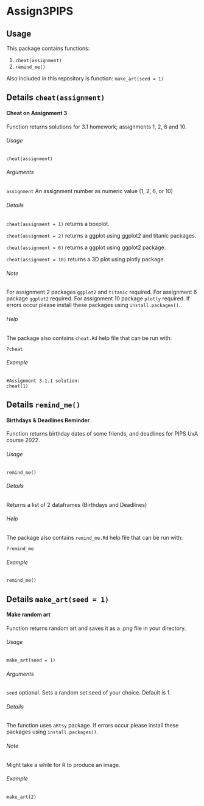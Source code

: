 # Assign3PIPS
## Usage
This package contains functions:
1. `cheat(assignment)`
2. `remind_me()` 

Also included in this repository is function:
`make_art(seed = 1)`

## Details `cheat(assignment)`
#### Cheat on Assignment 3
Function returns solutions for 3.1 homework; assignments 1, 2, 6 and 10.
###### Usage
`cheat(assignment)`
###### Arguments
`assignment`  An assignment number as numeric value (1, 2, 6, or 10)
###### Details
`cheat(assignment = 1)` returns a boxplot. 

`cheat(assignment = 2)` returns a ggplot using ggplot2 and titanic packages.

`cheat(assignment = 6)` returns a ggplot using ggplot2 package.

`cheat(assignment = 10)` returns a 3D plot using plotly package.
###### Note
For assignment 2 packages `ggplot2` and `titanic` required. For assignment 6 package `ggplot2` required. For assignment 10 package `plotly` required. 
If errors occur please install these packages using `install.packages()`.
###### Help
The package also contains `cheat.Rd` help file that can be run with:
```
?cheat
```
###### Example
```{r, eval=FALSE}
#Assignment 3.1.1 solution:
cheat(1)
```

## Details `remind_me()`
#### Birthdays & Deadlines Reminder
Function returns birthday dates of some friends, and deadlines for PIPS UvA course 2022.
###### Usage
`remind_me()`
###### Details
Returns a list of 2 dataframes (Birthdays and Deadlines)
###### Help
The package also contains `remind_me.Rd` help file that can be run with:
```
?remind_me
```
###### Example
```{r, eval=FALSE}
remind_me()
```

## Details `make_art(seed = 1)`
#### Make random art
Function returns random art and saves it as a .png file in your directory.
###### Usage
`make_art(seed = 1)`
###### Arguments
`seed`  optional. Sets a random set.seed of your choice. Default is 1. 
###### Details
The function uses `aRtsy` package. If errors occur please install these packages using `install.packages()`.
###### Note
Might take a while for R to produce an image. 
###### Example
```{r, eval=FALSE}
make_art(2)
```

